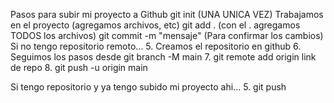 Pasos para subir mi proyecto a Github
git init (UNA UNICA VEZ)
Trabajamos en el proyecto (agregamos archivos, etc)
git add . (con el . agregamos TODOS los archivos)
git commit -m "mensaje" (Para confirmar los cambios)
Si no tengo repositorio remoto... 5. Creamos el repositorio en github 6. Seguimos los pasos desde git branch -M main 7. git remote add origin link de repo 8. git push -u origin main

Si tengo repositorio y ya tengo subido mi proyecto ahi... 5. git push


